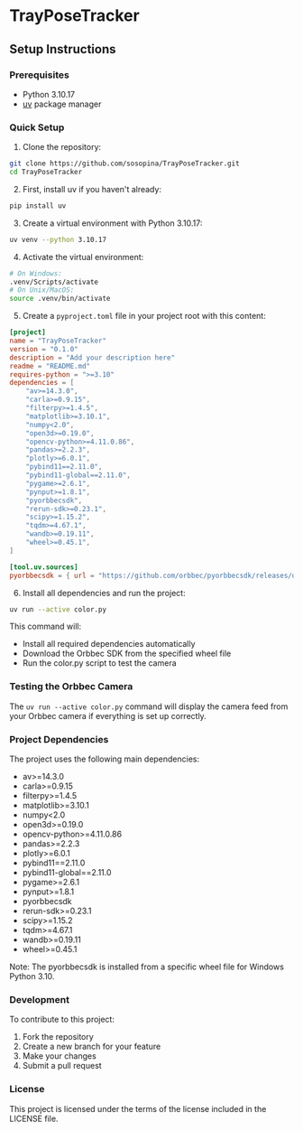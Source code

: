 # TrayPoseTracker

## Setup Instructions

### Prerequisites
- Python 3.10.17
- [uv](https://github.com/astral-sh/uv) package manager

### Quick Setup

1. Clone the repository:
```bash
git clone https://github.com/sosopina/TrayPoseTracker.git
cd TrayPoseTracker
```

2. First, install uv if you haven't already:
```bash
pip install uv
```

3. Create a virtual environment with Python 3.10.17:
```bash
uv venv --python 3.10.17
```

4. Activate the virtual environment:
```bash
# On Windows:
.venv/Scripts/activate
# On Unix/MacOS:
source .venv/bin/activate
```

5. Create a `pyproject.toml` file in your project root with this content:
```toml
[project]
name = "TrayPoseTracker"
version = "0.1.0"
description = "Add your description here"
readme = "README.md"
requires-python = ">=3.10"
dependencies = [
    "av>=14.3.0",
    "carla>=0.9.15",
    "filterpy>=1.4.5",
    "matplotlib>=3.10.1",
    "numpy<2.0",
    "open3d>=0.19.0",
    "opencv-python>=4.11.0.86",
    "pandas>=2.2.3",
    "plotly>=6.0.1",
    "pybind11==2.11.0",
    "pybind11-global==2.11.0",
    "pygame>=2.6.1",
    "pynput>=1.8.1",
    "pyorbbecsdk",
    "rerun-sdk>=0.23.1",
    "scipy>=1.15.2",
    "tqdm>=4.67.1",
    "wandb>=0.19.11",
    "wheel>=0.45.1",
]

[tool.uv.sources]
pyorbbecsdk = { url = "https://github.com/orbbec/pyorbbecsdk/releases/download/v2.0.10/pyorbbecsdk-2.0.10-cp310-cp310-win_amd64.whl" }
```

6. Install all dependencies and run the project:
```bash
uv run --active color.py
```

This command will:
- Install all required dependencies automatically
- Download the Orbbec SDK from the specified wheel file
- Run the color.py script to test the camera

### Testing the Orbbec Camera

The `uv run --active color.py` command will display the camera feed from your Orbbec camera if everything is set up correctly.

### Project Dependencies

The project uses the following main dependencies:
- av>=14.3.0
- carla>=0.9.15
- filterpy>=1.4.5
- matplotlib>=3.10.1
- numpy<2.0
- open3d>=0.19.0
- opencv-python>=4.11.0.86
- pandas>=2.2.3
- plotly>=6.0.1
- pybind11==2.11.0
- pybind11-global==2.11.0
- pygame>=2.6.1
- pynput>=1.8.1
- pyorbbecsdk
- rerun-sdk>=0.23.1
- scipy>=1.15.2
- tqdm>=4.67.1
- wandb>=0.19.11
- wheel>=0.45.1

Note: The pyorbbecsdk is installed from a specific wheel file for Windows Python 3.10.

### Development

To contribute to this project:

1. Fork the repository
2. Create a new branch for your feature
3. Make your changes
4. Submit a pull request

### License
This project is licensed under the terms of the license included in the LICENSE file.

